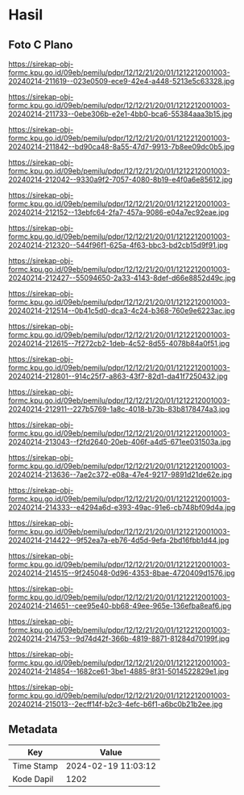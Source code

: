 # Hasil

## Foto C Plano

https://sirekap-obj-formc.kpu.go.id/09eb/pemilu/pdpr/12/12/21/20/01/1212212001003-20240214-211619--023e0509-ece9-42e4-a448-5213e5c63328.jpg

https://sirekap-obj-formc.kpu.go.id/09eb/pemilu/pdpr/12/12/21/20/01/1212212001003-20240214-211733--0ebe306b-e2e1-4bb0-bca6-55384aaa3b15.jpg

https://sirekap-obj-formc.kpu.go.id/09eb/pemilu/pdpr/12/12/21/20/01/1212212001003-20240214-211842--bd90ca48-8a55-47d7-9913-7b8ee09dc0b5.jpg

https://sirekap-obj-formc.kpu.go.id/09eb/pemilu/pdpr/12/12/21/20/01/1212212001003-20240214-212042--9330a9f2-7057-4080-8b19-e4f0a6e85612.jpg

https://sirekap-obj-formc.kpu.go.id/09eb/pemilu/pdpr/12/12/21/20/01/1212212001003-20240214-212152--13ebfc64-2fa7-457a-9086-e04a7ec92eae.jpg

https://sirekap-obj-formc.kpu.go.id/09eb/pemilu/pdpr/12/12/21/20/01/1212212001003-20240214-212320--544f96f1-625a-4f63-bbc3-bd2cb15d9f91.jpg

https://sirekap-obj-formc.kpu.go.id/09eb/pemilu/pdpr/12/12/21/20/01/1212212001003-20240214-212427--55094650-2a33-4143-8def-d66e8852d49c.jpg

https://sirekap-obj-formc.kpu.go.id/09eb/pemilu/pdpr/12/12/21/20/01/1212212001003-20240214-212514--0b41c5d0-dca3-4c24-b368-760e9e6223ac.jpg

https://sirekap-obj-formc.kpu.go.id/09eb/pemilu/pdpr/12/12/21/20/01/1212212001003-20240214-212615--7f272cb2-1deb-4c52-8d55-4078b84a0f51.jpg

https://sirekap-obj-formc.kpu.go.id/09eb/pemilu/pdpr/12/12/21/20/01/1212212001003-20240214-212801--914c25f7-a863-43f7-82d1-da41f7250432.jpg

https://sirekap-obj-formc.kpu.go.id/09eb/pemilu/pdpr/12/12/21/20/01/1212212001003-20240214-212911--227b5769-1a8c-4018-b73b-83b8178474a3.jpg

https://sirekap-obj-formc.kpu.go.id/09eb/pemilu/pdpr/12/12/21/20/01/1212212001003-20240214-213043--f2fd2640-20eb-406f-a4d5-671ee031503a.jpg

https://sirekap-obj-formc.kpu.go.id/09eb/pemilu/pdpr/12/12/21/20/01/1212212001003-20240214-213636--7ae2c372-e08a-47e4-9217-9891d21de62e.jpg

https://sirekap-obj-formc.kpu.go.id/09eb/pemilu/pdpr/12/12/21/20/01/1212212001003-20240214-214333--e4294a6d-e393-49ac-91e6-cb748bf09d4a.jpg

https://sirekap-obj-formc.kpu.go.id/09eb/pemilu/pdpr/12/12/21/20/01/1212212001003-20240214-214422--9f52ea7a-eb76-4d5d-9efa-2bd16fbb1d44.jpg

https://sirekap-obj-formc.kpu.go.id/09eb/pemilu/pdpr/12/12/21/20/01/1212212001003-20240214-214515--9f245048-0d96-4353-8bae-4720409d1576.jpg

https://sirekap-obj-formc.kpu.go.id/09eb/pemilu/pdpr/12/12/21/20/01/1212212001003-20240214-214651--cee95e40-bb68-49ee-965e-136efba8eaf6.jpg

https://sirekap-obj-formc.kpu.go.id/09eb/pemilu/pdpr/12/12/21/20/01/1212212001003-20240214-214753--9d74d42f-366b-4819-8871-81284d70199f.jpg

https://sirekap-obj-formc.kpu.go.id/09eb/pemilu/pdpr/12/12/21/20/01/1212212001003-20240214-214854--1682ce61-3be1-4885-8f31-5014522829e1.jpg

https://sirekap-obj-formc.kpu.go.id/09eb/pemilu/pdpr/12/12/21/20/01/1212212001003-20240214-215013--2ecff14f-b2c3-4efc-b6f1-a6bc0b21b2ee.jpg


## Metadata

| Key        | Value               |
| ---------- | ------------------- |
| Time Stamp | 2024-02-19 11:03:12 |
| Kode Dapil | 1202                |



